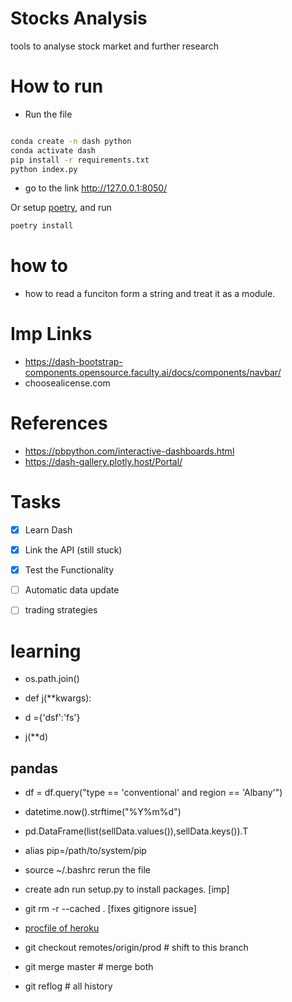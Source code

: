 # Stocks Analysis
tools to analyse stock market and further research

# How to run
- Run the file 
```bash

conda create -n dash python
conda activate dash
pip install -r requirements.txt 
python index.py

```
- go to the link http://127.0.0.1:8050/

Or setup [poetry](https://python-poetry.org/docs/#installation), and run
```bash
poetry install
```

# how to
- how to read a funciton form a string and treat it as a module.

# Imp Links
- https://dash-bootstrap-components.opensource.faculty.ai/docs/components/navbar/
- choosealicense.com

# References
- https://pbpython.com/interactive-dashboards.html
- https://dash-gallery.plotly.host/Portal/

# Tasks
- [x] Learn Dash
- [x] Link the API (still stuck)
- [x] Test the Functionality
- [ ] Automatic data update
- [ ] trading strategies



# learning
- os.path.join()

- def j(**kwargs):
- d ={'dsf':'fs'}
- j(**d)

## pandas
- df = df.query("type == 'conventional' and region == 'Albany'")

- datetime.now().strftime("%Y%m%d")

- pd.DataFrame(list(sellData.values()),sellData.keys()).T

- alias pip=/path/to/system/pip
- source ~/.bashrc rerun the file
- create adn run setup.py to install packages. [imp]

- git rm -r --cached . [fixes gitignore issue]
- [procfile of heroku](https://devcenter.heroku.com/articles/procfile)

- git checkout remotes/origin/prod  # shift to this branch
- git merge master                  # merge both
- git reflog            # all history